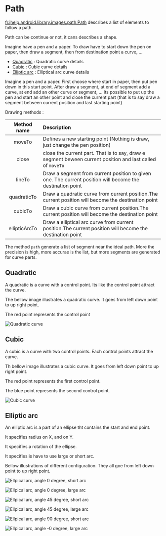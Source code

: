 # Path

[fr.jhelp.android.library.images.path.Path](../../../src/main/java/fr/jhelp/android/library/images/path/Path.kt) 
describes a list of elements to follow a path. 

Path can be continue or not, it cans describes a shape.

Imagine have a pen and a paper. To draw have to start down the pen on paper, then draw a segment, 
then from destination point a curve, ...

* [Quadratic](#quadratic) : Quadratic curve details
* [Cubic](#cubic) : Cubic curve details
* [Elliptic arc](#elliptic-arc) : Elliptical arc curve details

Imagine a pen and a paper. First choose where start in paper, then put pen down in this start point. 
After draw a segment, at end of segment add a curve, at end add an other curve or segment, ...
Its possible to put up the pen and start an other point and close the current part 
(that is to say draw a segment between current position and last starting point)

Drawing methods :

|  Method name  | Description                                                                                                |
|:-------------:|:-----------------------------------------------------------------------------------------------------------|
|    moveTo     | Defines a new starting point (Nothing is draw, just change the pen position)                               |
|     close     | close the current part. That is to say, draw e segment beween current position and last called of `moveTo` |
|    lineTo     | Draw a segment from current position to given one. The current position will become the destination point  |
|  quadraticTo  | Draw a quadratic curve from current position.The current position will become the destination point        |
|    cubicTo    | Draw a cubic curve from current position.The current position will become the destination point            |
| ellipticArcTo | Draw a elliptical arc curve from current position.The current position will become the destination point   |

The method `path` generate a list of segment near the ideal path. More the precision is high, more accurae is the list, but more segments are generated for curve parts.

## Quadratic 

A quadratic is a curve with a control point. Its like the control point attract the curve.

The bellow image illustrates a quadratic curve. 
It goes from left down point to up right point. 

The red point represents the control point

![Quadratic curve](Quadratic.png)

## Cubic

A cubic is a curve with two control points. Each control points attract the curve.

Th bellow image illustrates a cubic curve.
It goes from left down point to up right point.

The red point represents the first control point.

The blue point represents the second control point.

![Cubic curve](Cubic.png)

## Elliptic arc

An elliptic arc is a part of an ellipse tht contains the start and end point.

It specifies radius on X, and on Y.

It specifies a rotation of the ellipse.

It specifies is have to use large or short arc.

Bellow illustrations of different configuration.
They all goe from left down point to up right point. 

![Ellpical arc, angle 0 degree, short arc](EllipticArc_Rotation_000_short.png)

![Ellpical arc, angle 0 degree, large arc](EllipticArc_Rotation_000_large.png)

![Ellpical arc, angle 45 degree, short arc](EllipticArc_Rotation_045_short.png)

![Ellpical arc, angle 45 degree, large arc](EllipticArc_Rotation_045_large.png)

![Ellpical arc, angle 90 degree, short arc](EllipticArc_Rotation_090_short.png)

![Ellpical arc, angle -0 degree, large arc](EllipticArc_Rotation_090_large.png)
